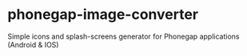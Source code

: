 # phonegap-image-converter
Simple icons and splash-screens generator for Phonegap applications (Android &amp; IOS)
